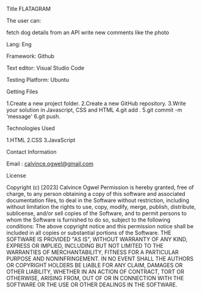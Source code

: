 Title FLATAGRAM

The user can:

fetch dog details from an API
write new comments
like the photo


Lang: Eng

Framework: Github

Text editor: Visual Studio Code

Testing Platform: Ubuntu

Getting Files

1.Create a new project folder. 2.Create a new GitHub repository. 3.Write your solution in Javascript, CSS and HTML 4.git add . 5.git commit -m 'message' 6.git push.

Technologies Used

1.HTML 2.CSS 3.JavaScript

Contact Information

Email : calvince.ogwel@gmail.com

License

Copyright (c) [2023] Calvince Ogwel Permission is hereby granted, free of charge, to any person obtaining a copy of this software and associated documentation files, to deal in the Software without restriction, including without limitation the rights to use, copy, modify, merge, publish, distribute, sublicense, and/or sell copies of the Software, and to permit persons to whom the Software is furnished to do so, subject to the following conditions: The above copyright notice and this permission notice shall be included in all copies or substantial portions of the Software. THE SOFTWARE IS PROVIDED "AS IS", WITHOUT WARRANTY OF ANY KIND, EXPRESS OR IMPLIED, INCLUDING BUT NOT LIMITED TO THE WARRANTIES OF MERCHANTABILITY, FITNESS FOR A PARTICULAR PURPOSE AND NONINFRINGEMENT. IN NO EVENT SHALL THE AUTHORS OR COPYRIGHT HOLDERS BE LIABLE FOR ANY CLAIM, DAMAGES OR OTHER LIABILITY, WHETHER IN AN ACTION OF CONTRACT, TORT OR OTHERWISE, ARISING FROM, OUT OF OR IN CONNECTION WITH THE SOFTWARE OR THE USE OR OTHER DEALINGS IN THE SOFTWARE.